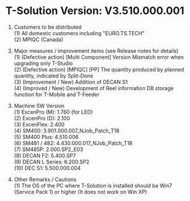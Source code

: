 # T-Solution Version: V3.510.000.001  

1. Customers to be distributed  
    (1) All domestic customers including "EURO.TS.TECH"  
    (2) MPIQC (Canada)  

2. Major measures / improvement items (see Release notes for details)  
    (1) (Defective action) [Multi Component] Version Mismatch error when upgrading only T-Studio  
    (2) (Defective action) [MPIQC] [PP] The quantity produced by planned quantity, indicated by Split-Done  
    (3) (Improvement / New) Addition of DECAN S1  
    (4) (Improved / New) Development of Reel information DB storage function for T-Mobile and T-Feeder  

3. Machine SW Version  
    (1) ExcenPro (M): 1.760 (for LED)  
    (2) ExcenPro (D): 2.100  
    (3) ExcenFlex: 2.400  
    (4) SM400: 3.901.000.007_NJob_Patch_T18  
    (5) SM400 Plus: 4.510.006  
    (6) SM481 / 482: 4.430.000.017_NJob_Patch_T18  
    (7) SM485P: 2.000.SP2_E03  
    (8) DECAN F2: 5.400.SP7  
    (9) DECAN L Series: 6.200.SP2  
    (10) DEC S1: 5.500.000.004  

4. Other Remarks / Cautions  
    (1) The OS of the PC where T-Solution is installed should be Win7 (Service Pack 1) or higher (It does not work on Win XP)  

